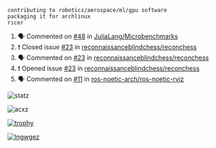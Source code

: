```
contributing to robotics/aerospace/ml/gpu software
packaging it for archlinux
ricer
```

<!--START_SECTION:activity-->
1. 🗣 Commented on [#48](https://github.com/JuliaLang/Microbenchmarks/issues/48) in [JuliaLang/Microbenchmarks](https://github.com/JuliaLang/Microbenchmarks)
2. ❗️ Closed issue [#23](https://github.com/reconnaissanceblindchess/reconchess/issues/23) in [reconnaissanceblindchess/reconchess](https://github.com/reconnaissanceblindchess/reconchess)
3. 🗣 Commented on [#23](https://github.com/reconnaissanceblindchess/reconchess/issues/23) in [reconnaissanceblindchess/reconchess](https://github.com/reconnaissanceblindchess/reconchess)
4. ❗️ Opened issue [#23](https://github.com/reconnaissanceblindchess/reconchess/issues/23) in [reconnaissanceblindchess/reconchess](https://github.com/reconnaissanceblindchess/reconchess)
5. 🗣 Commented on [#11](https://github.com/ros-noetic-arch/ros-noetic-rviz/issues/11) in [ros-noetic-arch/ros-noetic-rviz](https://github.com/ros-noetic-arch/ros-noetic-rviz)
<!--END_SECTION:activity-->


![statz](https://github-readme-stats.vercel.app/api?username=acxz&include_all_commits=true&show_icons=true)

<p><img align="center" src="https://github-readme-streak-stats.herokuapp.com/?user=acxz&" alt="acxz" /></p>

[![trophy](https://github-profile-trophy.vercel.app/?username=acxz)](https://github.com/ryo-ma/github-profile-trophy)

[![lngwgez](https://github-readme-stats.vercel.app/api/top-langs/?username=acxz&layout=compact)](https://github.com/acxz/github-readme-stats)
